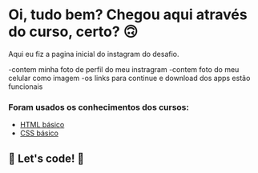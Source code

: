 # Oi, tudo bem? Chegou aqui através do curso, certo? 🙃

Aqui eu fiz a pagina inicial do instagram do desafio.

-contem minha foto de perfil do meu instragram
-contem foto do meu celular como imagem
-os links para continue  e download dos apps estão funcionais

### Foram usados os conhecimentos dos cursos:

* [HTML básico](https://www.w3schools.com/html/)
* [CSS básico](https://developer.mozilla.org/pt-BR/docs/Web/CSS)

## 🚀 Let's code! 🚀
